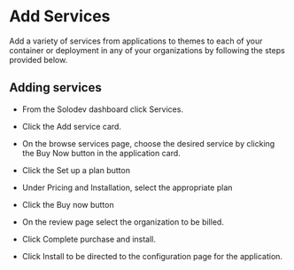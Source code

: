 # Add Services


Add a variety of services from applications to themes to each of your container or deployment in any of your organizations by following the steps provided below. 

 

## Adding services

- From the Solodev dashboard click Services.

- Click the Add service card.

- On the browse services page, choose the desired service by clicking the Buy Now button in the application card.

- Click the Set up a plan button

- Under Pricing and Installation, select the appropriate plan

- Click the Buy now button

- On the review page select the organization to be billed.

- Click Complete purchase and install.

- Click Install to be directed to the configuration page for the application.